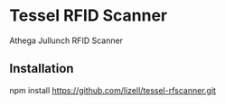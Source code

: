 Tessel RFID Scanner
=========

Athega Jullunch RFID Scanner

## Installation

  npm install https://github.com/lizell/tessel-rfscanner.git
